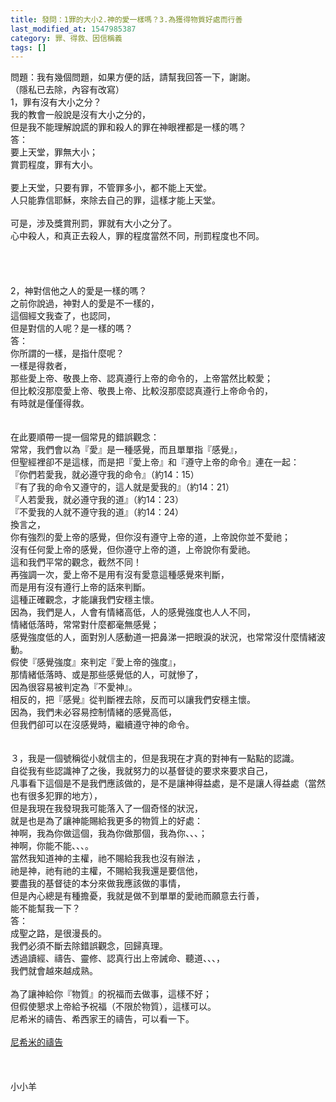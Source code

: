 ```yaml
---
title: 發問：1罪的大小2.神的愛一樣嗎？3.為獲得物質好處而行善
last_modified_at: 1547985387
category: 罪、得救、因信稱義
tags: []
---
```


<p>問題：我有幾個問題，如果方便的話，請幫我回答一下，謝謝。<br/>（隱私已去除，內容有改寫）<br/><!--more-->1，罪有沒有大小之分？<br/>我的教會一般說是沒有大小之分的，<br/>但是我不能理解說謊的罪和殺人的罪在神眼裡都是一樣的嗎？<br/>答：<br/>要上天堂，罪無大小；<br/>賞罰程度，罪有大小。<br/><br/>要上天堂，只要有罪，不管罪多小，都不能上天堂。<br/>人只能靠信耶穌，來除去自己的罪，這樣才能上天堂。<br/><br/>可是，涉及獎賞刑罰，罪就有大小之分了。<br/>心中殺人，和真正去殺人，罪的程度當然不同，刑罰程度也不同。<br/><br/><br/><br/><br/>2，神對信他之人的愛是一樣的嗎？<br/>之前你說過，神對人的愛是不一樣的，<br/>這個經文我查了，也認同，<br/>但是對信的人呢？是一樣的嗎？<br/>答：<br/>你所謂的一樣，是指什麼呢？<br/>一樣是得救者，<br/>那些愛上帝、敬畏上帝、認真遵行上帝的命令的，上帝當然比較愛；<br/>但比較沒那麼愛上帝、敬畏上帝、比較沒那麼認真遵行上帝命令的，<br/>有時就是僅僅得救。<br/><br/><br/>在此要順帶一提一個常見的錯誤觀念：<br/>常常，我們會以為『愛』是一種感覺，而且單單指『感覺』，<br/>但聖經裡卻不是這樣，而是把『愛上帝』和『遵守上帝的命令』連在一起：<br/>『你們若愛我，就必遵守我的命令』（約14：15）<br/>『有了我的命令又遵守的，這人就是愛我的』（約14：21）<br/>『人若愛我，就必遵守我的道』（約14：23）<br/>『不愛我的人就不遵守我的道』（約14：24）<br/>換言之，<br/>你有強烈的愛上帝的感覺，但你沒有遵守上帝的道，上帝說你並不愛祂；<br/>沒有任何愛上帝的感覺，但你遵守上帝的道，上帝說你有愛祂。<br/>這和我們平常的觀念，截然不同！<br/>再強調一次，愛上帝不是用有沒有愛意這種感覺來判斷，<br/>而是用有沒有遵行上帝的話來判斷。<br/>這種正確觀念，才能讓我們安穩主懷。<br/>因為，我們是人，人會有情緒高低，人的感覺強度也人人不同，<br/>情緒低落時，常常對什麼都毫無感覺；<br/>感覺強度低的人，面對別人感動道一把鼻涕一把眼淚的狀況，也常常沒什麼情緒波動。<br/>假使『感覺強度』來判定『愛上帝的強度』，<br/>那情緒低落時、或是那些感覺低的人，可就慘了，<br/>因為很容易被判定為『不愛神』。<br/>相反的，把『感覺』從判斷裡去除，反而可以讓我們安穩主懷。<br/>因為，我們未必容易控制情緒的感覺高低，<br/>但我們卻可以在沒感覺時，繼續遵守神的命令。<br/><br/><br/>３，我是一個號稱從小就信主的，但是我現在才真的對神有一點點的認識。<br/>自從我有些認識神了之後，我就努力的以基督徒的要求來要求自己，<br/>凡事看下這個是不是我們應該做的，是不是讓神得益處，是不是讓人得益處（當然也有很多犯罪的地方），<br/>但是我現在我發現我可能落入了一個奇怪的狀況，<br/>就是也是為了讓神能賜給我更多的物質上的好處：<br/>神啊，我為你做這個，我為你做那個，我為你、、、；<br/>神啊，你能不能、、、。<br/>當然我知道神的主權，祂不賜給我我也沒有辦法 ，<br/>祂是神，祂有祂的主權，不賜給我我還是要信他，<br/>要盡我的基督徒的本分來做我應該做的事情，<br/>但是內心總是有種擔憂，我就是做不到單單的愛祂而願意去行善，<br/>能不能幫我一下？<br/>答：<br/>成聖之路，是很漫長的。<br/>我們必須不斷去除錯誤觀念，回歸真理。<br/>透過讀經、禱告、靈修、認真行出上帝誡命、聽道、、、，<br/>我們就會越來越成熟。<br/><br/>為了讓神給你『物質』的祝福而去做事，這樣不好；<br/>但假使懇求上帝給予祝福（不限於物質），這樣可以。<br/>尼希米的禱告、希西家王的禱告，可以看一下。<br/><br/><a href="/posts/269196544">尼希米的禱告</a><br/><br/><br/><br/>小小羊<br/><br/><br/>
</p>